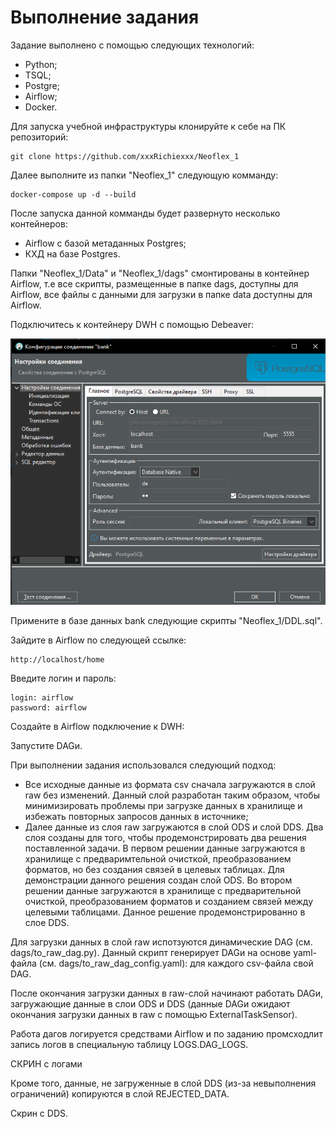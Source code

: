 # Выполнение задания

Задание выполнено с помощью следующих технологий:
* Python;
* TSQL;
* Postgre;
* Airflow;
* Docker.

Для запуска учебной инфраструктуры клонируйте к себе на ПК репозиторий:

    git clone https://github.com/xxxRichiexxx/Neoflex_1

Далее выполните из папки "Neoflex_1" следующую комманду:

    docker-compose up -d --build

После запуска данной комманды будет развернуто несколько контейнеров: 

* Airflow с базой метаданных Postgres;
* КХД на базе Postgres.

Папки "Neoflex_1/Data" и "Neoflex_1/dags" смонтированы в контейнер Airflow, т.е все скрипты, размещенные в папке dags, доступны для Airflow, все файлы с данными для загрузки в папке data доступны для Airflow.

Подключитесь к контейнеру DWH с помощью Debeaver:

![image info](https://github.com/xxxRichiexxx/NEOFLEX_1/blob/main/img/Debeaver.PNG)

Примените в базе данных bank следующие скрипты "Neoflex_1/DDL.sql".


Зайдите в Airflow по следующей ссылке:

    http://localhost/home

Введите логин и пароль:

    login: airflow
    password: airflow

Создайте в Airflow подключение к DWH:


Запустите DAGи.


При выполнении задания использовался следующий подход:

* Все исходные данные из формата csv сначала загружаются в слой raw без изменений. Данный слой разработан таким образом, чтобы минимизировать проблемы при загрузке данных в хранилище и избежать повторных запросов данных в источнике;
* Далее данные из слоя raw загружаются в слой ODS и слой DDS. Два слоя созданы для того, чтобы продемонстрировать два решения поставленной задачи. В первом решении данные загружаются в хранилище с предваримтельной очисткой, преобразованием форматов, но без создания связей в целевых таблицах. Для демонстрации данного решения создан слой ODS. Во втором решении данные загружаются в хранилище с предварительной очисткой, преобразованием форматов и созданием связей между целевыми таблицами. Данное решение продемонстрированно в слое DDS.

Для загрузки данных в слой raw испотзуются динамические DAG (см. dags/to_raw_dag.py).
Данный скрипт генерирует DAGи на основе yaml-файла (см. dags/to_raw_dag_config.yaml): для каждого csv-файла свой DAG.

После окончания загрузки данных в raw-слой начинают работать DAGи, загружающие данные в слои ODS и DDS (данные DAGи ожидают окончания загрузки данных в raw с помощью ExternalTaskSensor).

Работа дагов логируется средствами Airflow и по заданию промсходлит запись логов в специальную таблицу LOGS.DAG_LOGS.

СКРИН с логами

Кроме того, данные, не загруженные в слой DDS (из-за невыполнения ограничений) копируются в слой REJECTED_DATA.

Скрин с DDS.